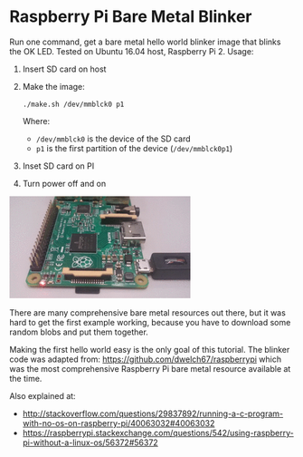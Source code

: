 # Raspberry Pi Bare Metal Blinker

Run one command, get a bare metal hello world blinker image that blinks the OK LED. Tested on Ubuntu 16.04 host, Raspberry Pi 2. Usage:

1.  Insert SD card on host

1.  Make the image:

        ./make.sh /dev/mmblck0 p1

    Where:

    - `/dev/mmblck0` is the device of the SD card
    - `p1` is the first partition of the device (`/dev/mmblck0p1`)

1.  Inset SD card on PI

1.  Turn power off and on

![demo.gif](demo.gif)

There are many comprehensive bare metal resources out there, but it was hard to get the first example working, because you have to download some random blobs and put them together.

Making the first hello world easy is the only goal of this tutorial. The blinker code was adapted from: <https://github.com/dwelch67/raspberrypi> which was the most comprehensive Raspberry Pi bare metal resource available at the time.

Also explained at:

- <http://stackoverflow.com/questions/29837892/running-a-c-program-with-no-os-on-raspberry-pi/40063032#40063032>
- <https://raspberrypi.stackexchange.com/questions/542/using-raspberry-pi-without-a-linux-os/56372#56372>
